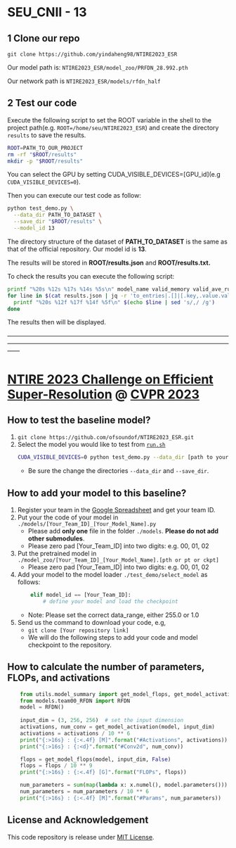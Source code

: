 # SEU_CNII - 13

## 1 Clone our repo

`git clone https://github.com/yindaheng98/NTIRE2023_ESR`

Our model path is: `NTIRE2023_ESR/model_zoo/PRFDN_28.992.pth`

Our network path is `NTIRE2023_ESR/models/rfdn_half`

## 2 Test our code

Execute the following script to set the ROOT variable in the shell to the project path(e.g. `ROOT=/home/seu/NTIRE2023_ESR`) and create the directory `results` to save the results.

```bash
ROOT=PATH_TO_OUR_PROJECT
rm -rf "$ROOT/results"
mkdir -p "$ROOT/results"
```

You can select the GPU by setting CUDA_VISIBLE_DEVICES=[GPU_id](e.g `CUDA_VISIBLE_DEVICES=0`). 

Then you can execute our test code as follow:

```bash
python test_demo.py \
  --data_dir PATH_TO_DATASET \
  --save_dir "$ROOT/results" \
  --model_id 13
```

The directory structure of the dataset of **PATH_TO_DATASET** is the same as that of the official repository.  Our model id is **13**.

The results will be stored in **ROOT/results.json** and **ROOT/results.txt.**

To check the results you can execute the following script:

```bash
printf "%20s %12s %17s %14s %5s\n" model_name valid_memory valid_ave_runtime valid_ave_psnr flops
for line in $(cat results.json | jq -r 'to_entries|.[]|[.key,.value.valid_memory,.value.valid_ave_runtime,.value.valid_ave_psnr,.value.flops|tostring] | join(",")'); do
  printf "%20s %12f %17f %14f %5f\n" $(echo $line | sed 's/,/ /g')
done
```

The results then will be displayed.



——————————————————————————————————————————————————————————————————————————



# [NTIRE 2023 Challenge on Efficient Super-Resolution](https://cvlai.net/ntire/2023/) @ [CVPR 2023](https://cvpr2023.thecvf.com/)

## How to test the baseline model?

1. `git clone https://github.com/ofsoundof/NTIRE2023_ESR.git`
2. Select the model you would like to test from [`run.sh`](./run.sh)
    ```bash
    CUDA_VISIBLE_DEVICES=0 python test_demo.py --data_dir [path to your data dir] --save_dir [path to your save dir] --model_id 0
    ```
    - Be sure the change the directories `--data_dir` and `--save_dir`.
   
## How to add your model to this baseline?
1. Register your team in the [Google Spreadsheet](https://docs.google.com/spreadsheets/d/1oekPThh5mq9qKax0hPZiQSHlqTjaoQa-IBfrQkwN7gk/edit?usp=sharing) and get your team ID.
2. Put your the code of your model in `./models/[Your_Team_ID]_[Your_Model_Name].py`
   - Please add **only one** file in the folder `./models`. **Please do not add other submodules**.
   - Please zero pad [Your_Team_ID] into two digits: e.g. 00, 01, 02 
3. Put the pretrained model in `./model_zoo/[Your_Team_ID]_[Your_Model_Name].[pth or pt or ckpt]`
   - Please zero pad [Your_Team_ID] into two digits: e.g. 00, 01, 02  
4. Add your model to the model loader `./test_demo/select_model` as follows:
    ```python
        elif model_id == [Your_Team_ID]:
            # define your model and load the checkpoint
    ```
   - Note: Please set the correct data_range, either 255.0 or 1.0
5. Send us the command to download your code, e.g, 
   - `git clone [Your repository link]`
   - We will do the following steps to add your code and model checkpoint to the repository.
   
## How to calculate the number of parameters, FLOPs, and activations

```python
    from utils.model_summary import get_model_flops, get_model_activation
    from models.team00_RFDN import RFDN
    model = RFDN()
    
    input_dim = (3, 256, 256)  # set the input dimension
    activations, num_conv = get_model_activation(model, input_dim)
    activations = activations / 10 ** 6
    print("{:>16s} : {:<.4f} [M]".format("#Activations", activations))
    print("{:>16s} : {:<d}".format("#Conv2d", num_conv))

    flops = get_model_flops(model, input_dim, False)
    flops = flops / 10 ** 9
    print("{:>16s} : {:<.4f} [G]".format("FLOPs", flops))

    num_parameters = sum(map(lambda x: x.numel(), model.parameters()))
    num_parameters = num_parameters / 10 ** 6
    print("{:>16s} : {:<.4f} [M]".format("#Params", num_parameters))
```

## License and Acknowledgement
This code repository is release under [MIT License](LICENSE). 
